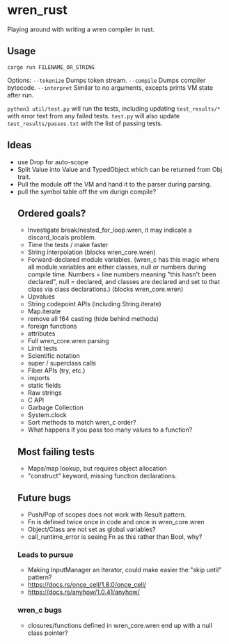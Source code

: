 # wren_rust
 Playing around with writing a wren compiler in rust.

## Usage

`cargo run FILENAME_OR_STRING`

Options:
`--tokenize` Dumps token stream.
`--compile`  Dumps compiler bytecode.
`--interpret` Similar to no arguments, excepts prints VM state after run.

`python3 util/test.py` will run the tests, including updating `test_results/*`
with error text from any failed tests.  `test.py` will also update
`test_results/passes.txt` with the list of passing tests.

## Ideas
* use Drop for auto-scope
* Split Value into Value<Object> and TypedObject which can be returned from Obj trait.
* Pull the module off the VM and hand it to the parser during parsing.
* pull the symbol table off the vm durign compile?

## Ordered goals?
* Investigate break/nested_for_loop.wren, it may indicate a discard_locals problem.
* Time the tests / make faster
* String interpolation (blocks wren_core.wren)
* Forward-declared module variables. (wren_c has this magic where all module.variables are either classes, null or numbers during compile time.  Numbers = line numbers meaning "this hasn't been declared", null = declared, and classes are declared and set to that class via class declarations.) (blocks wren_core.wren)
* Upvalues
* String codepoint APIs (including String.iterate)
* Map.iterate
* remove all f64 casting (hide behind methods)
* foreign functions
* attributes
* Full wren_core.wren parsing
* Limit tests
* Scientific notation
* super / superclass calls
* Fiber APIs (try, etc.)
* imports
* static fields
* Raw strings
* C API
* Garbage Collection
* System.clock
* Sort methods to match wren_c order?
* What happens if you pass too many values to a function?

## Most failing tests
* Maps/map lookup, but requires object allocation
* "construct" keyword, missing function declarations.

## Future bugs
* Push/Pop of scopes does not work with Result pattern.
* Fn is defined twice once in code and once in wren_core.wren
* Object/Class are not set as global variables?
* call_runtime_error is seeing Fn as this rather than Bool, why?

### Leads to pursue
* Making InputManager an Iterator, could make easier the "skip until" pattern?
* https://docs.rs/once_cell/1.8.0/once_cell/
* https://docs.rs/anyhow/1.0.41/anyhow/

### wren_c bugs
* closures/functions defined in wren_core.wren end up with a null class pointer?